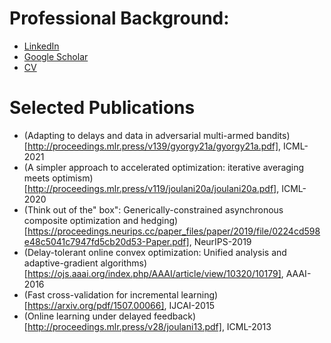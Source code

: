 # Professional Background:

- [LinkedIn](https://www.linkedin.com/in/pooria-joulani/)
- [Google Scholar](https://scholar.google.com/citations?user=TCJ4Ge8AAAAJ)
- [CV](pj-cv.pdf)

# Selected Publications
- (Adapting to delays and data in adversarial multi-armed bandits)[http://proceedings.mlr.press/v139/gyorgy21a/gyorgy21a.pdf], ICML-2021
- (A simpler approach to accelerated optimization: iterative averaging meets optimism)[http://proceedings.mlr.press/v119/joulani20a/joulani20a.pdf], ICML-2020
- (Think out of the" box": Generically-constrained asynchronous composite optimization and hedging)[https://proceedings.neurips.cc/paper_files/paper/2019/file/0224cd598e48c5041c7947fd5cb20d53-Paper.pdf], NeurIPS-2019
- (Delay-tolerant online convex optimization: Unified analysis and adaptive-gradient algorithms)[https://ojs.aaai.org/index.php/AAAI/article/view/10320/10179], AAAI-2016
- (Fast cross-validation for incremental learning)[https://arxiv.org/pdf/1507.00066], IJCAI-2015
- (Online learning under delayed feedback)[http://proceedings.mlr.press/v28/joulani13.pdf], ICML-2013
